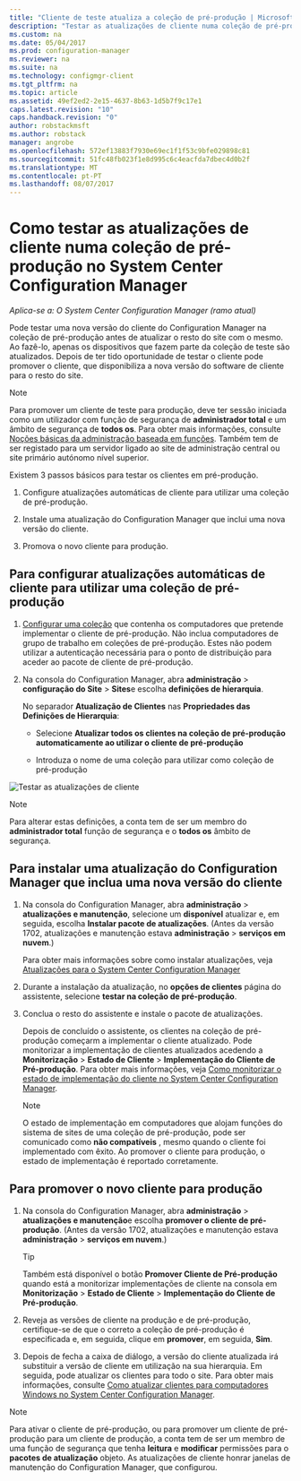 ```yaml
---
title: "Cliente de teste atualiza a coleção de pré-produção | Microsoft Docs"
description: "Testar as atualizações de cliente numa coleção de pré-produção no System Center Configuration Manager."
ms.custom: na
ms.date: 05/04/2017
ms.prod: configuration-manager
ms.reviewer: na
ms.suite: na
ms.technology: configmgr-client
ms.tgt_pltfrm: na
ms.topic: article
ms.assetid: 49ef2ed2-2e15-4637-8b63-1d5b7f9c17e1
caps.latest.revision: "10"
caps.handback.revision: "0"
author: robstackmsft
ms.author: robstack
manager: angrobe
ms.openlocfilehash: 572ef13883f7930e69ec1f1f53c9bfe029898c81
ms.sourcegitcommit: 51fc48fb023f1e8d995c6c4eacfda7dbec4d0b2f
ms.translationtype: MT
ms.contentlocale: pt-PT
ms.lasthandoff: 08/07/2017
---
```

# <a name="how-to-test-client-upgrades-in-a-pre-production-collection-in-system-center-configuration-manager"></a>Como testar as atualizações de cliente numa coleção de pré-produção no System Center Configuration Manager

*Aplica-se a: O System Center Configuration Manager (ramo atual)*

Pode testar uma nova versão do cliente do Configuration Manager na coleção de pré-produção antes de atualizar o resto do site com o mesmo.  Ao fazê-lo, apenas os dispositivos que fazem parte da coleção de teste são atualizados. Depois de ter tido oportunidade de testar o cliente pode promover o cliente, que disponibiliza a nova versão do software de cliente para o resto do site.

> [!NOTE]
> Para promover um cliente de teste para produção, deve ter sessão iniciada como um utilizador com função de segurança de **administrador total** e um âmbito de segurança de **todos os**. Para obter mais informações, consulte [Noções básicas da administração baseada em funções](/sccm/core/understand/fundamentals-of-role-based-administration). Também tem de ser registado para um servidor ligado ao site de administração central ou site primário autónomo nível superior.

 Existem 3 passos básicos para testar os clientes em pré-produção.  

1.  Configure atualizações automáticas de cliente para utilizar uma coleção de pré-produção.  

2.  Instale uma atualização do Configuration Manager que inclui uma nova versão do cliente.  

3.  Promova o novo cliente para produção.  

##  <a name="to-configure-automatic-client-upgrades-to-use-a-pre-production-collection"></a>Para configurar atualizações automáticas de cliente para utilizar uma coleção de pré-produção  

1. [Configurar uma coleção](..\collections\create-collections.md) que contenha os computadores que pretende implementar o cliente de pré-produção. Não inclua computadores de grupo de trabalho em coleções de pré-produção. Estes não podem utilizar a autenticação necessária para o ponto de distribuição para aceder ao pacote de cliente de pré-produção.   

1.  Na consola do Configuration Manager, abra **administração** > **configuração do Site** > **Sites**e escolha **definições de hierarquia**.  

     No separador **Atualização de Clientes** nas **Propriedades das Definições de Hierarquia**:  

    -   Selecione **Atualizar todos os clientes na coleção de pré-produção automaticamente ao utilizar o cliente de pré-produção**  

    -   Introduza o nome de uma coleção para utilizar como coleção de pré-produção  

![Testar as atualizações de cliente](media/test-client-upgrades.png)

>[!NOTE]
>Para alterar estas definições, a conta tem de ser um membro do **administrador total** função de segurança e o **todos os** âmbito de segurança.


##  <a name="to-install-a-configuration-manager-update-that-includes-a-new-version-of-the-client"></a>Para instalar uma atualização do Configuration Manager que inclua uma nova versão do cliente  

1.  Na consola do Configuration Manager, abra **administração** > **atualizações e manutenção**, selecione um **disponível** atualizar e, em seguida, escolha **Instalar pacote de atualizações**. (Antes da versão 1702, atualizações e manutenção estava **administração** > **serviços em nuvem**.)

     Para obter mais informações sobre como instalar atualizações, veja [Atualizações para o System Center Configuration Manager](../../../../core/servers/manage/updates.md)  

2.  Durante a instalação da atualização, no **opções de clientes** página do assistente, selecione **testar na coleção de pré-produção**.  

3.  Conclua o resto do assistente e instale o pacote de atualizações.  

     Depois de concluído o assistente, os clientes na coleção de pré-produção começarm a implementar o cliente atualizado. Pode monitorizar a implementação de clientes atualizados acedendo a **Monitorização** > **Estado de Cliente** > **Implementação do Cliente de Pré-produção**. Para obter mais informações, veja [Como monitorizar o estado de implementação do cliente no System Center Configuration Manager](../../../../core/clients/deploy/monitor-client-deployment-status.md).

    > [!NOTE]
    > O estado de implementação em computadores que alojam funções do sistema de sites de uma coleção de pré-produção, pode ser comunicado como **não compatíveis** , mesmo quando o cliente foi implementado com êxito. Ao promover o cliente para produção, o estado de implementação é reportado corretamente.

##  <a name="to-promote-the-new-client-to-production"></a>Para promover o novo cliente para produção  

1.  Na consola do Configuration Manager, abra **administração** > **atualizações e manutenção**e escolha **promover o cliente de pré-produção**. (Antes da versão 1702, atualizações e manutenção estava **administração** > **serviços em nuvem**.)

    > [!TIP]
    > Também está disponível o botão **Promover Cliente de Pré-produção** quando está a monitorizar implementações de cliente na consola em **Monitorização** > **Estado de Cliente** > **Implementação do Cliente de Pré-produção**.

2.  Reveja as versões de cliente na produção e de pré-produção, certifique-se de que o correto a coleção de pré-produção é especificada e, em seguida, clique em **promover**, em seguida, **Sim**.  

3.  Depois de fecha a caixa de diálogo, a versão do cliente atualizada irá substituir a versão de cliente em utilização na sua hierarquia. Em seguida, pode atualizar os clientes para todo o site. Para obter mais informações, consulte [Como atualizar clientes para computadores Windows no System Center Configuration Manager](../../../../core/clients/manage/upgrade/upgrade-clients-for-windows-computers.md).  

>[!NOTE]
>Para ativar o cliente de pré-produção, ou para promover um cliente de pré-produção para um cliente de produção, a conta tem de ser um membro de uma função de segurança que tenha **leitura** e **modificar** permissões para o **pacotes de atualização** objeto.
>As atualizações de cliente honrar janelas de manutenção do Configuration Manager, que configurou.

